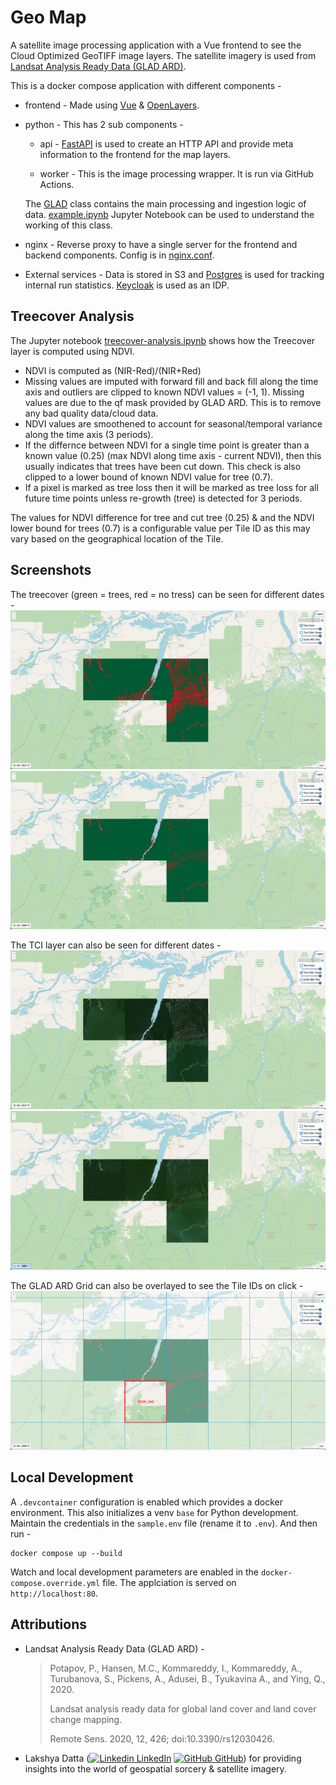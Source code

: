# Geo Map

A satellite image processing application with a Vue frontend to see the Cloud Optimized GeoTIFF image layers. The satellite imagery is used from [Landsat Analysis Ready Data (GLAD ARD)](https://glad.umd.edu/ard/home). 

This is a docker compose application with different components -

- frontend - Made using [Vue](https://vuejs.org/) & [OpenLayers](https://vue3openlayers.netlify.app/).

- python - This has 2 sub components -
  - api - [FastAPI](https://fastapi.tiangolo.com/) is used to create an HTTP API and provide meta information to the frontend for the map layers.

  - worker - This is the image processing wrapper. It is run via GitHub Actions.

  The [GLAD](lib/glad.py) class contains the main processing and ingestion logic of data. [example.ipynb](example.ipynb) Jupyter Notebook can be used to understand the working of this class.

- nginx - Reverse proxy to have a single server for the frontend and backend components. Config is in [nginx.conf](nginx.conf).

- External services - Data is stored in S3 and [Postgres](https://www.postgresql.org/) is used for tracking internal run statistics. [Keycloak](https://www.keycloak.org/) is used as an IDP.


## Treecover Analysis

The Jupyter notebook [treecover-analysis.ipynb](treecover-analysis.ipynb) shows how the Treecover layer is computed using NDVI.
- NDVI is computed as (NIR-Red)/(NIR+Red)
- Missing values are imputed with forward fill and back fill along the time axis and outliers are clipped to known NDVI values = (-1, 1).
Missing values are due to the qf mask provided by GLAD ARD. This is to remove any bad quality data/cloud data.
- NDVI values are smoothened to account for seasonal/temporal variance along the time axis (3 periods).
- If the differnce between NDVI for a single time point is greater than a known value (0.25) (max NDVI along time axis - current NDVI), then this usually indicates that trees have been cut down. This check is also clipped to a lower bound of known NDVI value for tree (0.7).
- If a pixel is marked as tree loss then it will be marked as tree loss for all future time points unless re-growth (tree) is detected for 3 periods.

The values for NDVI difference for tree and cut tree (0.25) & and the NDVI lower bound for trees (0.7) is a configurable value per Tile ID as this may vary based on the geographical location of the Tile.


## Screenshots

The treecover (green = trees, red = no tress) can be seen for different dates -
![](docs/2025%20treecover.png)
![](docs/2000%20treecover.png)

The TCI layer can also be seen for different dates - 
![](docs/2025%20tci.png)
![](docs/2000%20tci.png)

The GLAD ARD Grid can also be overlayed to see the Tile IDs on click - 
![](docs/glad%20tile%20grid.png)


## Local Development

A `.devcontainer` configuration is enabled which provides a docker environment. This also initializes a venv `base` for Python development.
Maintain the credentials in the `sample.env` file (rename it to `.env`). And then run - 
```
docker compose up --build
``` 
Watch and local development parameters are enabled in the `docker-compose.override.yml` file. The applciation is served on `http://localhost:80`.


## Attributions

- Landsat Analysis Ready Data (GLAD ARD) -

  > Potapov, P., Hansen, M.C., Kommareddy, I., Kommareddy, A., Turubanova, S., Pickens, A., Adusei, B., Tyukavina A., and Ying, Q., 2020.
  > 
  > Landsat analysis ready data for global land cover and land cover change mapping.
  > 
  > Remote Sens. 2020, 12, 426; doi:10.3390/rs12030426.

- Lakshya Datta ([![Linkedin](https://i.sstatic.net/gVE0j.png) LinkedIn](https://www.linkedin.com/in/lakshyavdatta) [![GitHub](https://i.sstatic.net/tskMh.png) GitHub](https://github.com/Rockets2Desighee)) for providing insights into the world of geospatial sorcery & satellite imagery.